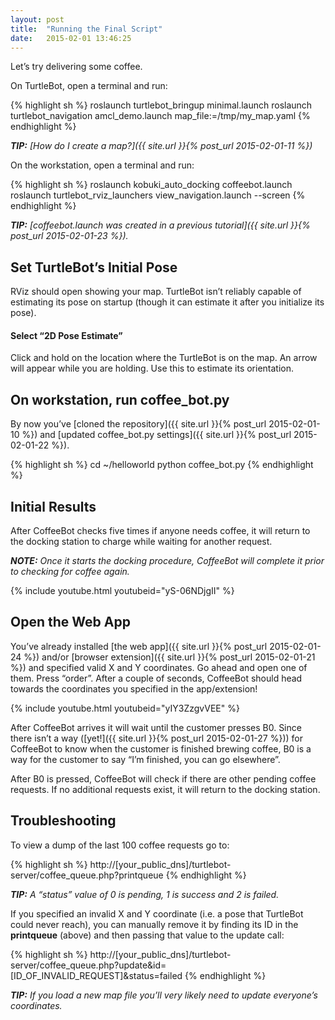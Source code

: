 ```yaml
---
layout: post
title:  "Running the Final Script"
date:   2015-02-01 13:46:25
---
```


Let’s try delivering some coffee.

On TurtleBot, open a terminal and run:

{% highlight sh %}
roslaunch turtlebot_bringup minimal.launch
roslaunch turtlebot_navigation amcl_demo.launch map_file:=/tmp/my_map.yaml
{% endhighlight %}

***TIP:** [How do I create a map?]({{ site.url }}{% post_url 2015-02-01-11 %})*

On the workstation, open a terminal and run:

{% highlight sh %}
roslaunch kobuki_auto_docking coffeebot.launch
roslaunch turtlebot_rviz_launchers view_navigation.launch --screen
{% endhighlight %}

***TIP:** [coffeebot.launch was created in a previous tutorial]({{ site.url }}{% post_url 2015-02-01-23 %}).*

## Set TurtleBot’s Initial Pose

RViz should open showing your map. TurtleBot isn’t reliably capable of estimating its pose on startup (though it can estimate it after you initialize its pose).

#### Select “2D Pose Estimate”

Click and hold on the location where the TurtleBot is on the map.  An arrow will appear while you are holding. Use this to estimate its orientation.

## On workstation, run coffee_bot.py

By now you’ve [cloned the repository]({{ site.url }}{% post_url 2015-02-01-10 %}) and [updated coffee_bot.py settings]({{ site.url }}{% post_url 2015-02-01-22 %}).

{% highlight sh %}
cd ~/helloworld
python coffee_bot.py
{% endhighlight %}

## Initial Results

After CoffeeBot checks five times if anyone needs coffee, it will return to the docking station to charge while waiting for another request.

***NOTE:** Once it starts the docking procedure, CoffeeBot will complete it prior to checking for coffee again.*

{% include youtube.html youtubeid="yS-06NDjgII" %}

## Open the Web App

You’ve already installed [the web app]({{ site.url }}{% post_url 2015-02-01-24 %}) and/or [browser extension]({{ site.url }}{% post_url 2015-02-01-21 %}) and specified valid X and Y coordinates. Go ahead and open one of them. Press “order”. After a couple of seconds, CoffeeBot should head towards the coordinates you specified in the app/extension!

{% include youtube.html youtubeid="yIY3ZzgvVEE" %}

After CoffeeBot arrives it will wait until the customer presses B0. Since there isn’t a way ([yet!]({{ site.url }}{% post_url 2015-02-01-27 %})) for CoffeeBot to know when the customer is finished brewing coffee, B0 is a way for the customer to say “I’m finished, you can go elsewhere”.

After B0 is pressed, CoffeeBot will check if there are other pending coffee requests. If no additional requests exist, it will return to the docking station.

## Troubleshooting

To view a dump of the last 100 coffee requests go to:

{% highlight sh %}
http://[your_public_dns]/turtlebot-server/coffee_queue.php?printqueue
{% endhighlight %}

***TIP:** A “status” value of 0 is pending, 1 is success and 2 is failed.*

If you specified an invalid X and Y coordinate (i.e. a pose that TurtleBot could never reach), you can manually remove it by finding its ID in the **printqueue** (above) and then passing that value to the update call:

{% highlight sh %}
http://[your_public_dns]/turtlebot-server/coffee_queue.php?update&id=[ID_OF_INVALID_REQUEST]&status=failed
{% endhighlight %}

***TIP:** If you load a new map file you’ll very likely need to update everyone’s coordinates.*
